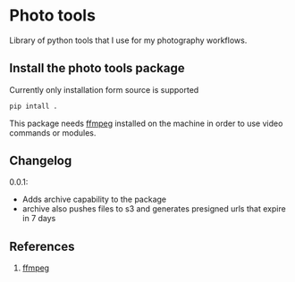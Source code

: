 # Photo tools

Library of python tools that I use for my photography workflows.

## Install the photo tools package

Currently only installation form source is supported

```bash
pip intall .
```

This package needs [ffmpeg](https://ffmpeg.org/download.html) installed on the machine in order to use video commands or modules.

## Changelog

0.0.1:

- Adds archive capability to the package
- archive also pushes files to s3 and generates presigned urls that expire in 7 days

## References

1. [ffmpeg](https://ffmpeg.org/download.html)
